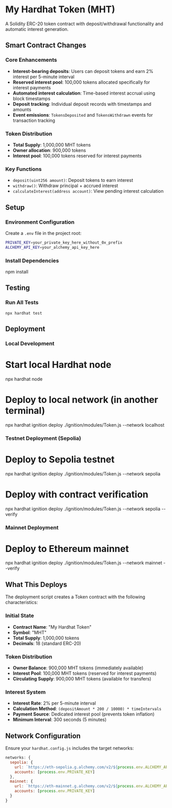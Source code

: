 
# My Hardhat Token (MHT)

A Solidity ERC-20 token contract with deposit/withdrawal functionality and automatic interest generation.

## Smart Contract Changes

### Core Enhancements
- **Interest-bearing deposits**: Users can deposit tokens and earn 2% interest per 5-minute interval
- **Reserved interest pool**: 100,000 tokens allocated specifically for interest payments
- **Automated interest calculation**: Time-based interest accrual using block timestamps
- **Deposit tracking**: Individual deposit records with timestamps and amounts
- **Event emissions**: `TokensDeposited` and `TokensWithdrawn` events for transaction tracking

### Token Distribution
- **Total Supply**: 1,000,000 MHT tokens
- **Owner allocation**: 900,000 tokens
- **Interest pool**: 100,000 tokens reserved for interest payments

### Key Functions
- `deposit(uint256 amount)`: Deposit tokens to earn interest
- `withdraw()`: Withdraw principal + accrued interest
- `calculateInterest(address account)`: View pending interest calculation

## Setup

### Environment Configuration
Create a `.env` file in the project root:

```bash
PRIVATE_KEY=your_private_key_here_without_0x_prefix
ALCHEMY_API_KEY=your_alchemy_api_key_here
```

### Install Dependencies
npm install

## Testing

### Run All Tests
```
npx hardhat test
```

## Deployment

### Local Development
# Start local Hardhat node
npx hardhat node

# Deploy to local network (in another terminal)
npx hardhat ignition deploy ./ignition/modules/Token.js --network localhost

### Testnet Deployment (Sepolia)
# Deploy to Sepolia testnet
npx hardhat ignition deploy ./ignition/modules/Token.js --network sepolia

# Deploy with contract verification
npx hardhat ignition deploy ./ignition/modules/Token.js --network sepolia --verify

### Mainnet Deployment
# Deploy to Ethereum mainnet
npx hardhat ignition deploy ./ignition/modules/Token.js --network mainnet --verify

## What This Deploys

The deployment script creates a Token contract with the following characteristics:

### Initial State
- **Contract Name**: "My Hardhat Token"
- **Symbol**: "MHT"
- **Total Supply**: 1,000,000 tokens
- **Decimals**: 18 (standard ERC-20)

### Token Distribution
- **Owner Balance**: 900,000 MHT tokens (immediately available)
- **Interest Pool**: 100,000 MHT tokens (reserved for interest payments)
- **Circulating Supply**: 900,000 MHT tokens (available for transfers)

### Interest System
- **Interest Rate**: 2% per 5-minute interval
- **Calculation Method**: `(depositAmount * 200 / 10000) * timeIntervals`
- **Payment Source**: Dedicated interest pool (prevents token inflation)
- **Minimum Interval**: 300 seconds (5 minutes)

## Network Configuration

Ensure your `hardhat.config.js` includes the target networks:

```javascript
networks: {
  sepolia: {
    url: `https://eth-sepolia.g.alchemy.com/v2/${process.env.ALCHEMY_API_KEY}`,
    accounts: [process.env.PRIVATE_KEY]
  },
  mainnet: {
    url: `https://eth-mainnet.g.alchemy.com/v2/${process.env.ALCHEMY_API_KEY}`,
    accounts: [process.env.PRIVATE_KEY]
  }
}
```